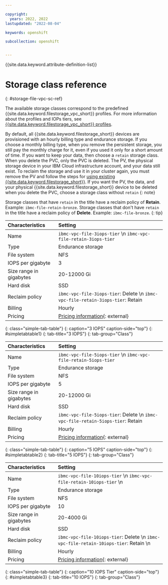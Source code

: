```yaml
---

copyright: 
  years: 2022, 2022
lastupdated: "2022-08-04"

keywords: openshift

subcollection: openshift


---
```


{{site.data.keyword.attribute-definition-list}}


# Storage class reference
{: #storage-file-vpc-sc-ref}

The available storage classes correspond to the predefined {{site.data.keyword.filestorage_vpc_short}} profiles. For more information about the profiles and IOPs tiers, see [{{site.data.keyword.filestorage_vpc_short}} profiles](/docs/vpc?topic=vpc-file-storage-profiles).

By default, all {{site.data.keyword.filestorage_short}} devices are provisioned with an hourly billing type and endurance storage.
If you choose a monthly billing type, when you remove the persistent storage, you still pay the monthly charge for it, even if you used it only for a short amount of time. If you want to keep your data, then choose a `retain` storage class. When you delete the PVC, only the PVC is deleted. The PV, the physical storage device in your IBM Cloud infrastructure account, and your data still exist. To reclaim the storage and use it in your cluster again, you must remove the PV and follow the steps for [using existing {{site.data.keyword.filestorage_short}}](/docs/containers?topic=containers-storage-file-vpc-apps). If you want the PV, the data, and your physical {{site.data.keyword.filestorage_short}} device to be deleted when you delete the PVC, choose a storage class without `retain`
{: note}


Storage classes that have `retain` in the title have a reclaim policy of **Retain**. Example: `ibmc-file-retain-bronze`. Storage classes that don't have `retain` in the title have a reclaim policy of **Delete**. Example: `ibmc-file-bronze`.
{: tip}

| Characteristics | Setting|
|:-----------------|:-----------------|
| Name | `ibmc-vpc-file-3iops-tier`  \n `ibmc-vpc-file-retain-3iops-tier` |
| Type | Endurance storage|
| File system | NFS |
| IOPS per gigabyte | 3 |
| Size range in gigabytes | 20-12000 Gi|
| Hard disk | SSD|
| Reclaim policy | `ibmc-vpc-file-3iops-tier`: Delete  \n `ibmc-vpc-file-retain-3iops-tier`: Retain |
| Billing | Hourly|
| Pricing | [Pricing information](https://www.ibm.com/cloud/file-storage/pricing){: external}|
{: class="simple-tab-table"}
{: caption="3 IOPS" caption-side="top"}
{: #simpletabtable1}
{: tab-title="3 IOPS"}
{: tab-group="Class"}

| Characteristics | Setting|
|:-----------------|:-----------------|
| Name | `ibmc-vpc-file-5iops-tier`  \n `ibmc-vpc-file-retain-5iops-tier` |
| Type | Endurance storage |
| File system | NFS |
| IOPS per gigabyte | 5 |
| Size range in gigabytes | 20-12000 Gi |
| Hard disk | SSD|
| Reclaim policy | `ibmc-vpc-file-5iops-tier`: Delete  \n `ibmc-vpc-file-retain-5iops-tier`: Retain |
| Billing | Hourly|
| Pricing | [Pricing information](https://www.ibm.com/cloud/virtual-servers/pricing){: external} |
{: class="simple-tab-table"}
{: caption="5 IOPS" caption-side="top"}
{: #simpletabtable2}
{: tab-title="5 IOPS"}
{: tab-group="Class"}

| Characteristics | Setting|
|:-----------------|:-----------------|
| Name | `ibmc-vpc-file-10iops-tier`  \n `ibmc-vpc-file-retain-10iops-tier`  \n |
| Type | Endurance storage|
| File system | NFS|
| IOPS per gigabyte | 10|
| Size range in gigabytes | 20-4000 Gi|
| Hard disk | SSD|
| Reclaim policy | `ibmc-vpc-file-10iops-tier`: Delete  \n `ibmc-vpc-file-retain-10iops-tier`: Retain   \n |
| Billing | Hourly|
| Pricing | [Pricing information](https://www.ibm.com/cloud/file-storage/pricing){: external}|
{: class="simple-tab-table"}
{: caption="10 IOPS Tier" caption-side="top"}
{: #simpletabtable3}
{: tab-title="10 IOPS"}
{: tab-group="Class"}

